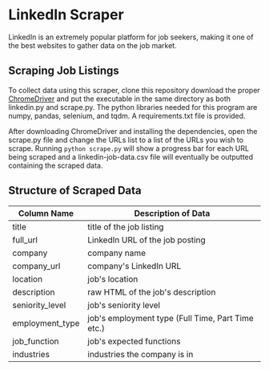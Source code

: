 # LinkedIn Scraper

LinkedIn is an extremely popular platform for job seekers, making it one of the best websites to gather data on the job market.

## Scraping Job Listings

To collect data using this scraper, clone this repository download the proper [ChromeDriver](https://chromedriver.chromium.org/downloads) and put the executable in the same directory as both linkedin.py and scrape.py. The python libraries needed for this program are numpy, pandas, selenium, and tqdm. A requirements.txt file is provided.

After downloading ChromeDriver and installing the dependencies, open the scrape.py file and change the URLs list to a list of the URLs you wish to scrape. Running `python scrape.py` will show a progress bar for each URL being scraped and a linkedin-job-data.csv file will eventually be outputted containing the scraped data.

## Structure of Scraped Data

| Column Name     | Description of Data                               |
| --------------- | ------------------------------------------------- |
| title           | title of the job listing                          |
| full_url        | LinkedIn URL of the job posting                   |
| company         | company name                                      |
| company_url     | company's LinkedIn URL                            |
| location        | job's location                                    |
| description     | raw HTML of the job's description                 |
| seniority_level | job's seniority level                             |
| employment_type | job's employment type (Full Time, Part Time etc.) |
| job_function    | job's expected functions                          |
| industries      | industries the company is in                      |
